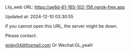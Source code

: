 Lily_web URL: https://ae6d-61-165-102-156.ngrok-free.app

Updated at: 2024-12-10 03:30:55

If you cannot open this URL, the server might be down.

Please contact: 

goley04@foxmail.com Or Wechat:GL_yeaH